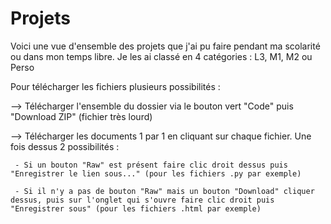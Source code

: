 # Projets
Voici une vue d'ensemble des projets que j'ai pu faire pendant ma scolarité ou dans mon temps libre. Je les ai classé en 4 catégories : L3, M1, M2 ou Perso

Pour télécharger les fichiers plusieurs possibilités :

--> Télécharger l'ensemble du dossier via le bouton vert "Code" puis "Download ZIP" (fichier très lourd)

--> Télécharger les documents 1 par 1 en cliquant sur chaque fichier. Une fois dessus 2 possibilités :

     - Si un bouton "Raw" est présent faire clic droit dessus puis "Enregistrer le lien sous..." (pour les fichiers .py par exemple)
     
     - Si il n'y a pas de bouton "Raw" mais un bouton "Download" cliquer dessus, puis sur l'onglet qui s'ouvre faire clic droit puis "Enregistrer sous" (pour les fichiers .html par exemple)
